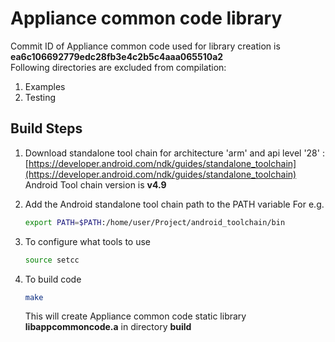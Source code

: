 
# Appliance common code library
Commit ID of Appliance common code used for library creation is **ea6c106692779edc28fb3e4c2b5c4aaa065510a2**  
Following directories are excluded from compilation:  
1. Examples  
2. Testing 
## Build Steps 
1. Download standalone tool chain for architecture 'arm' and api level '28' :   
	[https://developer.android.com/ndk/guides/standalone_toolchain](https://developer.android.com/ndk/guides/standalone_toolchain)  
	Android Tool chain version is **v4.9** 
2. Add the Android standalone tool chain path to the PATH variable
   For e.g.
	```bash
	export PATH=$PATH:/home/user/Project/android_toolchain/bin
	```

3. To configure what tools to use 
	```bash	
	source setcc
	```
4. To build code
	```bash	
	make
	```
	This will create Appliance common code static library **libappcommoncode.a** in directory **build**


